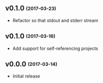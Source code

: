 ## v0.1.0 <sub><sup>(2017-03-23)</sup></sub>
* Refactor so that stdout and stderr stream

## v0.1.0 <sub><sup>(2017-03-16)</sup></sub>
* Add support for self-referencing projects

## v0.0.0 <sub><sup>(2017-03-14)</sup></sub>
* Initial release

